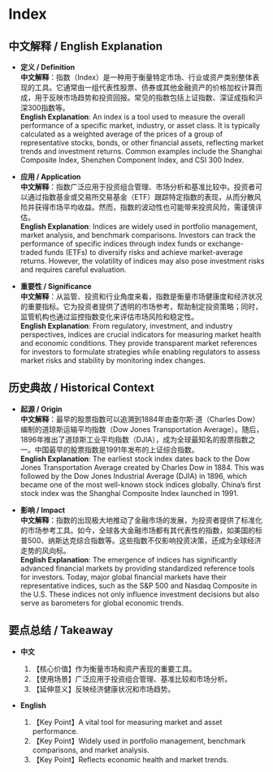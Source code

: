 # Index

## 中文解释 / English Explanation

* **定义 / Definition**  
  **中文解释**：指数（Index）是一种用于衡量特定市场、行业或资产类别整体表现的工具。它通常由一组代表性股票、债券或其他金融资产的价格加权计算而成，用于反映市场趋势和投资回报。常见的指数包括上证指数、深证成指和沪深300指数等。  
  **English Explanation**: An index is a tool used to measure the overall performance of a specific market, industry, or asset class. It is typically calculated as a weighted average of the prices of a group of representative stocks, bonds, or other financial assets, reflecting market trends and investment returns. Common examples include the Shanghai Composite Index, Shenzhen Component Index, and CSI 300 Index.

* **应用 / Application**  
  **中文解释**：指数广泛应用于投资组合管理、市场分析和基准比较中。投资者可以通过指数基金或交易所交易基金（ETF）跟踪特定指数的表现，从而分散风险并获得市场平均收益。然而，指数的波动性也可能带来投资风险，需谨慎评估。  
  **English Explanation**: Indices are widely used in portfolio management, market analysis, and benchmark comparisons. Investors can track the performance of specific indices through index funds or exchange-traded funds (ETFs) to diversify risks and achieve market-average returns. However, the volatility of indices may also pose investment risks and requires careful evaluation.

* **重要性 / Significance**  
  **中文解释**：从监管、投资和行业角度来看，指数是衡量市场健康度和经济状况的重要指标。它为投资者提供了透明的市场参考，帮助制定投资策略；同时，监管机构也通过监控指数变化来评估市场风险和稳定性。  
  **English Explanation**: From regulatory, investment, and industry perspectives, indices are crucial indicators for measuring market health and economic conditions. They provide transparent market references for investors to formulate strategies while enabling regulators to assess market risks and stability by monitoring index changes.

## 历史典故 / Historical Context

* **起源 / Origin**  
  **中文解释**：最早的股票指数可以追溯到1884年由查尔斯·道（Charles Dow）编制的道琼斯运输平均指数（Dow Jones Transportation Average）。随后，1896年推出了道琼斯工业平均指数（DJIA），成为全球最知名的股票指数之一。中国最早的股票指数是1991年发布的上证综合指数。  
  **English Explanation**: The earliest stock index dates back to the Dow Jones Transportation Average created by Charles Dow in 1884. This was followed by the Dow Jones Industrial Average (DJIA) in 1896, which became one of the most well-known stock indices globally. China’s first stock index was the Shanghai Composite Index launched in 1991.

* **影响 / Impact**  
  **中文解释**：指数的出现极大地推动了金融市场的发展，为投资者提供了标准化的市场参考工具。如今，全球各大金融市场都有其代表性的指数，如美国的标普500、纳斯达克综合指数等。这些指数不仅影响投资决策，还成为全球经济走势的风向标。  
  **English Explanation**: The emergence of indices has significantly advanced financial markets by providing standardized reference tools for investors. Today, major global financial markets have their representative indices, such as the S&P 500 and Nasdaq Composite in the U.S. These indices not only influence investment decisions but also serve as barometers for global economic trends.

## 要点总结 / Takeaway

* **中文**  
  1. 【核心价值】作为衡量市场和资产表现的重要工具。
  2. 【使用场景】广泛应用于投资组合管理、基准比较和市场分析。
  3. 【延伸意义】反映经济健康状况和市场趋势。

* **English**  
  1. 【Key Point】A vital tool for measuring market and asset performance.
  2. 【Key Point】Widely used in portfolio management, benchmark comparisons, and market analysis.
  3. 【Key Point】Reflects economic health and market trends.